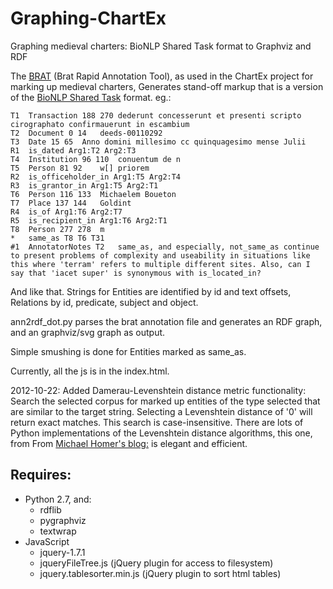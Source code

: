 # Graphing-ChartEx


Graphing medieval charters: BioNLP Shared Task format to Graphviz and RDF

The [BRAT](http://brat.nlplab.org/) (Brat Rapid Annotation Tool), as used in the ChartEx project for marking up medieval charters, Generates stand-off markup that is a version of the [BioNLP Shared Task](http://2011.bionlp-st.org/) format. eg.:

    T1	Transaction 188 270	dederunt concesserunt et presenti scripto cirographato confirmauerunt in escambium
    T2	Document 0 14	deeds-00110292
    T3	Date 15 65	Anno domini millesimo cc quinquagesimo mense Julii
    R1	is_dated Arg1:T2 Arg2:T3	
    T4	Institution 96 110	conuentum de n
    T5	Person 81 92	w[] priorem
    R2	is_officeholder_in Arg1:T5 Arg2:T4	
    R3	is_grantor_in Arg1:T5 Arg2:T1	
    T6	Person 116 133	Michaelem Boueton
    T7	Place 137 144	Goldint
    R4	is_of Arg1:T6 Arg2:T7	
    R5	is_recipient_in Arg1:T6 Arg2:T1	
    T8	Person 277 278	m
    *	same_as T8 T6 T31
    #1	AnnotatorNotes T2	same_as, and especially, not_same_as continue to present problems of complexity and useability in situations like this where 'terram' refers to multiple different sites. Also, can I say that 'iacet super' is synonymous with is_located_in?

And like that. Strings for Entities are identified by id and text offsets, Relations by id, predicate, subject and object.

ann2rdf_dot.py parses the brat annotation file and generates an RDF graph, and an graphviz/svg graph as output.

Simple smushing is done for Entities marked as same\_as.

Currently, all the js is in the index.html.

2012-10-22: Added Damerau-Levenshtein distance metric functionality: Search the selected corpus for marked up entities of the type selected that are similar to the target string. Selecting a Levenshtein distance of '0' will return exact matches. This search is case-insensitive. There are lots of Python implementations of the Levenshtein distance algorithms, this one, from From [Michael Homer's blog:](http://mwh.geek.nz/2009/04/26/python-damerau-levenshtein-distance/) is elegant and efficient.

## Requires:

* Python 2.7, and:
    * rdflib
    * pygraphviz
    * textwrap
* JavaScript
    * jquery-1.7.1
    * jqueryFileTree.js (jQuery plugin for access to filesystem)
    * jquery.tablesorter.min.js (jQuery plugin to sort html tables) 
